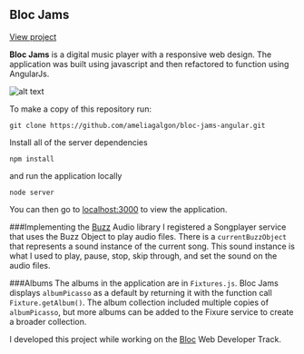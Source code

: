 ## Bloc Jams
[View project](http://ameliagalgon-bloc-jams.netlify.com/)

**Bloc Jams** is a digital music player with a responsive web design. The application was built using javascript and then refactored to function using AngularJs.

![alt text](http://samxwu.com/img/blocJams_cover.png "Bloc Jams Screenship")

To make a copy of this repository run:

```
git clone https://github.com/ameliagalgon/bloc-jams-angular.git
```
Install all of the server dependencies
```
npm install
```
and run the application locally
```
node server
```
You can then go to [localhost:3000](http://localhost:3000) to view the application.

###Implementing the [Buzz](http://buzz.jaysalvat.com/) Audio library
I registered a Songplayer service that uses the Buzz Object to play audio files.
There is a `currentBuzzObject` that represents a sound instance of the current song. This sound instance is what I used to play, pause, stop, skip through, and set the sound on the audio files.

###Albums
The albums in the application are in `Fixtures.js`. Bloc Jams displays `albumPicasso` as a default by returning it with the function call `Fixture.getAlbum()`. The album collection included multiple copies of `albumPicasso`, but more albums can be added to the Fixure service to create a broader collection.

I developed this project while working on the [Bloc](https://www.bloc.io/web-developer-career-bootcamp?utm_source=google&utm_medium=cpc&gclid=Cj0KCQiA_JTUBRD4ARIsAL7_VeUxJztZK1J-uHxXjeHIeTxSZWcBn6gi2J_jCNtiyOWirTwLJDoJd9YaAhlPEALw_wcB) Web Developer Track.
